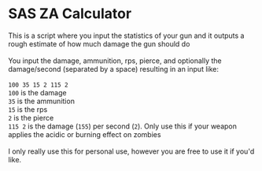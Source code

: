 # SAS ZA Calculator

This is a script where you input the statistics of your gun and it outputs a rough estimate of how much damage the gun should do\
\
You input the damage, ammunition, rps, pierce, and optionally the damage/second (separated by a space) resulting in an input like:\
\
`100 35 15 2 115 2`\
`100` is the damage\
`35` is the ammunition\
`15` is the rps\
`2` is the pierce\
`115 2` is the damage (`155`) per second (`2`). Only use this if your weapon applies the acidic or burning effect on zombies\
\
I only really use this for personal use, however you are free to use it if you'd like.